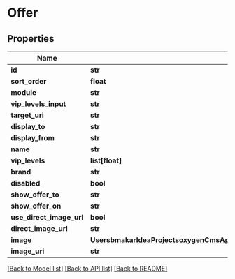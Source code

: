 # Offer

## Properties
Name | Type | Description | Notes
------------ | ------------- | ------------- | -------------
**id** | **str** |  | [optional] 
**sort_order** | **float** |  | [optional] 
**module** | **str** |  | [optional] 
**vip_levels_input** | **str** |  | [optional] 
**target_uri** | **str** |  | [optional] 
**display_to** | **str** |  | [optional] 
**display_from** | **str** |  | [optional] 
**name** | **str** |  | [optional] 
**vip_levels** | **list[float]** |  | [optional] 
**brand** | **str** |  | [optional] 
**disabled** | **bool** |  | [optional] 
**show_offer_to** | **str** |  | [optional] 
**show_offer_on** | **str** |  | [optional] 
**use_direct_image_url** | **bool** |  | [optional] 
**direct_image_url** | **str** |  | [optional] 
**image** | [**UsersbmakarIdeaProjectsoxygenCmsApisrcmainresourcesstaticprivatecomponentsfilenameYamlFilename**](UsersbmakarIdeaProjectsoxygenCmsApisrcmainresourcesstaticprivatecomponentsfilenameYamlFilename.md) |  | [optional] 
**image_uri** | **str** |  | [optional] 

[[Back to Model list]](../README.md#documentation-for-models) [[Back to API list]](../README.md#documentation-for-api-endpoints) [[Back to README]](../README.md)

